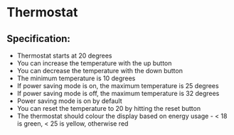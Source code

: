 # Thermostat

## Specification:

- Thermostat starts at 20 degrees
- You can increase the temperature with the up button
- You can decrease the temperature with the down button
- The minimum temperature is 10 degrees
- If power saving mode is on, the maximum temperature is 25 degrees
- If power saving mode is off, the maximum temperature is 32 degrees
- Power saving mode is on by default
- You can reset the temperature to 20 by hitting the reset button
- The thermostat should colour the display based on energy usage - < 18 is green, < 25 is yellow, otherwise red
